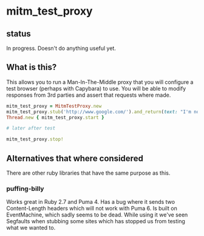 # mitm_test_proxy

## status

In progress.  Doesn't do anything useful yet.

## What is this?

This allows you to run a Man-In-The-Middle proxy that you will configure a
test browser (perhaps with Capybara) to use.  You will be able to modify
responses from 3rd parties and assert that requests where made.

```ruby
mitm_test_proxy = MitmTestProxy.new
mitm_test_proxy.stub('http://www.google.com/').and_return(text: "I'm not Google!")
Thread.new { mitm_test_proxy.start }

# later after test

mitm_test_proxy.stop!
```

## Alternatives that where considered

There are other ruby libraries that have the same purpose as this.

### puffing-billy

Works great in Ruby 2.7 and Puma 4.  Has a bug where it sends two Content-Length headers which will not work with Puma 6.  Is built on EventMachine, which sadly seems to be dead.  While using it we've seen Segfaults when stubbing some sites which has stopped us from testing what we wanted to.
